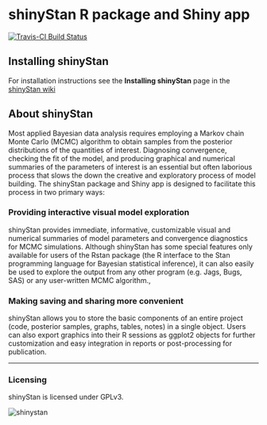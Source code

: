 # shinyStan R package and Shiny app

[![Travis-CI Build Status](https://travis-ci.org/stan-dev/shinystan.png?branch=develop)](https://travis-ci.org/stan-dev/shinystan)

## Installing shinyStan

For installation instructions see the **Installing shinyStan** page in the [shinyStan wiki](https://github.com/stan-dev/shinystan/wiki/Installing-shinyStan)

## About shinyStan

Most applied Bayesian data analysis requires employing a Markov chain Monte Carlo (MCMC) algorithm to obtain samples from the posterior distributions of the quantities of interest. Diagnosing convergence, checking the fit of the model, and producing graphical and numerical summaries of the parameters of interest is an essential but often laborious process that slows the down the creative and exploratory process of model building. The shinyStan package and Shiny app is designed to facilitate this process in two primary ways:

### Providing interactive visual model exploration

shinyStan provides immediate, informative, customizable visual and numerical summaries of model parameters and convergence diagnostics for MCMC simulations. Although shinyStan has some special features only available for users of the Rstan package (the R interface to the Stan programming language for Bayesian statistical inference), it can also easily be used to explore the output from any other program (e.g. Jags, Bugs, SAS) or any user-written MCMC algorithm.,

### Making saving and sharing more convenient 
shinyStan allows you to store the basic components of an entire project (code, posterior samples, graphs, tables, notes) in a single object. Users can also export graphics into their R sessions as ggplot2 objects for further customization and easy integration in reports or post-processing for publication.

***

### Licensing

shinyStan is licensed under GPLv3.

![shinystan](https://cloud.githubusercontent.com/assets/7796803/6375377/a740c96c-bce4-11e4-82ef-4318a47a1116.png)
